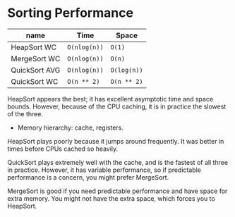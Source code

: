 # Sorting Performance

| name          | Time          | Space
| ------------- | ------------- | ----------- |
| HeapSort  WC  | `O(nlog(n))`  | `O(1)`      |
| MergeSort WC  | `O(nlog(n))`  | `O(n)`      |
| QuickSort AVG | `O(nlog(n))`  | `O(log(n))` |
| QuickSort WC  | `O(n ** 2)`   | `O(n ** 2)` |

HeapSort appears the best; it has excellent asymptotic time and space
bounds. However, because of the CPU caching, it is in practice the
slowest of the three.

* Memory hierarchy: cache, registers.

HeapSort plays poorly because it jumps around frequently. It was better
in times before CPUs cached so heavily.

QuickSort plays extremely well with the cache, and is the fastest of
all three in practice. However, it has variable performance, so if
predictable performance is a concern, you might prefer MergeSort.

MergeSort is good if you need predictable performance and have space
for extra memory. You might not have the extra space, which forces you
to HeapSort.
